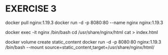 EXERCISE 3
==========

docker pull nginx:1.19.3
docker run -d -p 8080:80 --name nginx nginx:1.19.3

docker exec -it nginx /bin/bash
cd /usr/share/nginx/html
cat > index.html

docker volume create static_content
docker run -d -p 8080:80 nginx:1.19.3 /bin/bash --mount source=static_content,target=/usr/share/nginx/html/
